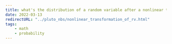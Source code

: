 ```yaml
---
title: what's the distribution of a random variable after a nonlinear transformation?
date: 2022-03-13
redirectURL: "../pluto_nbs/nonlinear_transformation_of_rv.html"
tags:
    - math
    - probability
---
```

